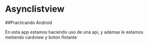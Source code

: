 # Asynclistview

##Practicando Android

En esta app estamos haciendo uso de una api, y ademas le estamos metiendo cardview y boton flotante
